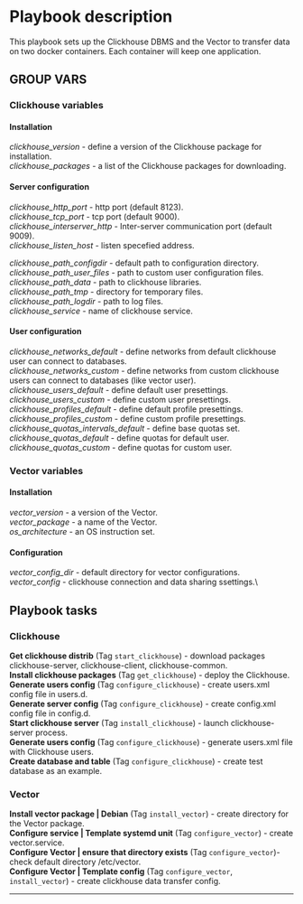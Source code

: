 # Playbook description

This playbook sets up the Clickhouse DBMS and the Vector to transfer data on two docker containers. Each container will keep one application.

## GROUP VARS

### Clickhouse variables

#### __Installation__

_clickhouse_version_ - define a version of the Clickhouse package for installation.\
_clickhouse_packages_ - a list of the Clickhouse packages for downloading.

#### __Server configuration__

_clickhouse_http_port_ - http port (default 8123).\
_clickhouse_tcp_port_ - tcp port (default 9000).\
_clickhouse_interserver_http_ - Inter-server communication port (default 9009).\
_clickhouse_listen_host_ - listen specefied address.

_clickhouse_path_configdir_ - default path to configuration directory.\
_clickhouse_path_user_files_ - path to custom user configuration files.\
_clickhouse_path_data_ - path to clickhouse libraries.\
_clickhouse_path_tmp_ - directory for temporary files.\
_clickhouse_path_logdir_ - path to log files.\
_clickhouse_service_ - name of clickhouse service.

#### __User configuration__

_clickhouse_networks_default_ - define networks from default clickhouse user can connect to databases.\
_clickhouse_networks_custom_ - define networks from custom clickhouse users can connect to databases (like vector user).\
_clickhouse_users_default_ - define default user presettings.\
_clickhouse_users_custom_ - define custom user presettings.\
_clickhouse_profiles_default_ - define default profile presettings.\
_clickhouse_profiles_custom_ - define custom profile presettings.\
_clickhouse_quotas_intervals_default_ - define base quotas set.\
_clickhouse_quotas_default_ - define quotas for default user.\
_clickhouse_quotas_custom_ - define quotas for custom user.

### Vector variables

#### __Installation__

_vector_version_ - a version of the Vector.\
_vector_package_ - a name of the Vector.\
_os_architecture_ - an OS instruction set.

#### __Configuration__

_vector_config_dir_ - default directory for vector configurations.\
_vector_config_ - clickhouse connection and data sharing ssettings.\

## Playbook tasks

### Clickhouse

__Get clickhouse distrib__ (Tag `start_clickhouse`) - download packages clickhouse-server, clickhouse-client, clickhouse-common.\
__Install clickhouse packages__ (Tag `get_clickhouse`) - deploy the Clickhouse.\
__Generate users config__ (Tag `configure_clickhouse`) - create users.xml config file in users.d.\
__Generate server config__ (Tag `configure_clickhouse`) - create config.xml config file in config.d.\
__Start clickhouse server__ (Tag `install_clickhouse`) - launch clickhouse-server process.\
__Generate users config__ (Tag `configure_clickhouse`) - generate users.xml file with Clickhouse users.\
__Create database and table__ (Tag `configure_clickhouse`) - create test database as an example.

### Vector

__Install vector package | Debian__ (Tag `install_vector`) - create directory for the Vector package.\
__Configure service | Template systemd unit__ (Tag `configure_vector`) - create vector.service.\
__Configure Vector | ensure that directory exists__ (Tag `configure_vector`)- check default directory /etc/vector.\
__Configure Vector | Template config__ (Tag `configure_vector`, `install_vector`) - create clickhouse data transfer config.

---

